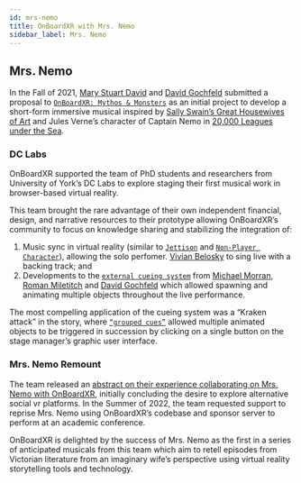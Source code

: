 ```yaml
---
id: mrs-nemo
title: OnBoardXR with Mrs. Nemo
sidebar_label: Mrs. Nemo
---
```


## Mrs. Nemo

In the Fall of 2021, [Mary Stuart David]() and [David Gochfeld]() submitted a proposal to [`OnBoardXR: Mythos & Monsters`](/obxr3-mythos-monsters) as an initial project to develop a short-form immersive musical inspired by [Sally Swain’s Great Housewives of Art](https://www.amazon.co.uk/Great-Housewives-Art-Sally-Swain/dp/0586205306) and Jules Verne’s character of Captain Nemo in [20,000 Leagues under the Sea](https://en.wikipedia.org/wiki/Twenty_Thousand_Leagues_Under_the_Seas).

### DC Labs
OnBoardXR supported the team of PhD students and researchers from University of York’s DC Labs to explore staging their first musical work in browser-based virtual reality.

This team brought the rare advantage of their own independent financial, design, and narrative resources to their prototype allowing OnBoardXR’s community to focus on knowledge sharing and stabilizing the integration of:
1. Music sync in virtual reality (similar to [`Jettison`]() and [`Non-Player Character`]()), allowing the solo perfomer. [Vivian Belosky]() to sing live with a backing track; and 
2. Developments to the [`external cueing system`]() from [Michael Morran](), [Roman Miletitch]() and [David Gochfeld]() which allowed spawning and animating multiple objects throughout the live performance. 

The most compelling application of the cueing system was a “Kraken attack” in the story, where [`“grouped cues”`]() allowed multiple animated objects to be triggered in succession by clicking on a single button on the stage manager’s graphic user interface.

### Mrs. Nemo Remount
The team released an [abstract on their experience collaborating on Mrs. Nemo with OnBoardXR](https://thewritingplatform.com/2022/05/the-making-of-an-immersical/), initially concluding the desire to explore alternative social vr platforms. In the Summer of 2022, the team requested support to reprise Mrs. Nemo using OnBoardXR’s codebase and sponsor server to perform at an academic conference. 

OnBoardXR is delighted by the success of Mrs. Nemo as the first in a series of anticipated musicals from this team which aim to retell episodes from Victorian literature from an imaginary wife’s perspective using virtual reality storytelling tools and technology.
